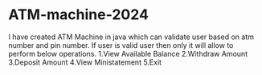 # ATM-machine-2024
I have created ATM Machine in java which can validate user based on atm number and pin number. If user is valid user then only it will allow to perform below operations.  1.View Available Balance 2.Withdraw Amount 3.Deposit Amount 4.View Ministatement 5.Exit
